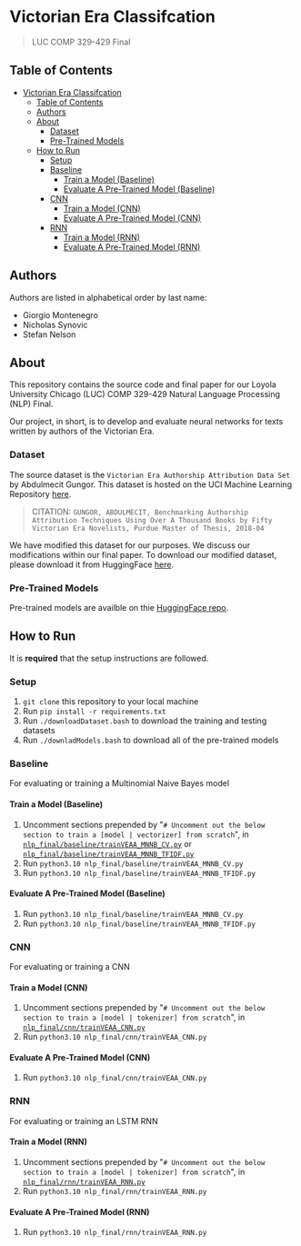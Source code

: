 # Victorian Era Classifcation

> LUC COMP 329-429 Final

## Table of Contents

- [Victorian Era Classifcation](#victorian-era-classifcation)
  - [Table of Contents](#table-of-contents)
  - [Authors](#authors)
  - [About](#about)
    - [Dataset](#dataset)
    - [Pre-Trained Models](#pre-trained-models)
  - [How to Run](#how-to-run)
    - [Setup](#setup)
    - [Baseline](#baseline)
      - [Train a Model (Baseline)](#train-a-model-baseline)
      - [Evaluate A Pre-Trained Model (Baseline)](#evaluate-a-pre-trained-model-baseline)
    - [CNN](#cnn)
      - [Train a Model (CNN)](#train-a-model-cnn)
      - [Evaluate A Pre-Trained Model (CNN)](#evaluate-a-pre-trained-model-cnn)
    - [RNN](#rnn)
      - [Train a Model (RNN)](#train-a-model-rnn)
      - [Evaluate A Pre-Trained Model (RNN)](#evaluate-a-pre-trained-model-rnn)

## Authors

Authors are listed in alphabetical order by last name:

- Giorgio Montenegro
- Nicholas Synovic
- Stefan Nelson

## About

This repository contains the source code and final paper for our Loyola
University Chicago (LUC) COMP 329-429 Natural Language Processing (NLP) Final.

Our project, in short, is to develop and evaluate neural networks for texts
written by authors of the Victorian Era.

### Dataset

The source dataset is the `Victorian Era Authorship Attribution Data Set` by
Abdulmecit Gungor. This dataset is hosted on the UCI Machine Learning Repository
[here](https://archive.ics.uci.edu/ml/datasets/Victorian+Era+Authorship+Attribution).

> CITATION:
> `GUNGOR, ABDULMECIT, Benchmarking Authorship Attribution Techniques Using Over A Thousand Books by Fifty Victorian Era Novelists, Purdue Master of Thesis, 2018-04`

We have modified this dataset for our purposes. We discuss our modifications
within our final paper. To download our modified dataset, please download it
from HuggingFace
[here](https://huggingface.co/datasets/NicholasSynovic/Modified-VEAA).

### Pre-Trained Models

Pre-trained models are availble on thie
[HuggingFace repo](https://huggingface.co/NicholasSynovic/VEAA-Models).

## How to Run

It is **required** that the setup instructions are followed.

### Setup

1. `git clone` this repository to your local machine
1. Run `pip install -r requirements.txt`
1. Run `./downloadDataset.bash` to download the training and testing datasets
1. Run `./downladModels.bash` to download all of the pre-trained models

### Baseline

For evaluating or training a Multinomial Naive Bayes model

#### Train a Model (Baseline)

1. Uncomment sections prepended by
   "`# Uncomment out the below section to train a [model | vectorizer] from scratch`",
   in
   [`nlp_final/baseline/trainVEAA_MNNB_CV.py`](nlp_final/baseline/trainVEAA_MNNB_CV.py)
   or
   [`nlp_final/baseline/trainVEAA_MNNB_TFIDF.py`](nlp_final/baseline/trainVEAA_MNNB_TFIDF.py)
1. Run `python3.10 nlp_final/baseline/trainVEAA_MNNB_CV.py`
1. Run `python3.10 nlp_final/baseline/trainVEAA_MNNB_TFIDF.py`

#### Evaluate A Pre-Trained Model (Baseline)

1. Run `python3.10 nlp_final/baseline/trainVEAA_MNNB_CV.py`
1. Run `python3.10 nlp_final/baseline/trainVEAA_MNNB_TFIDF.py`

### CNN

For evaluating or training a CNN

#### Train a Model (CNN)

1. Uncomment sections prepended by
   "`# Uncomment out the below section to train a [model | tokenizer] from scratch`",
   in [`nlp_final/cnn/trainVEAA_CNN.py`](nlp_final/cnn/trainVEAA_CNN.py)
1. Run `python3.10 nlp_final/cnn/trainVEAA_CNN.py`

#### Evaluate A Pre-Trained Model (CNN)

1. Run `python3.10 nlp_final/cnn/trainVEAA_CNN.py`

### RNN

For evaluating or training an LSTM RNN

#### Train a Model (RNN)

1. Uncomment sections prepended by
   "`# Uncomment out the below section to train a [model | tokenizer] from scratch`",
   in [`nlp_final/rnn/trainVEAA_RNN.py`](nlp_final/rnn/trainVEAA_RNN.py)
1. Run `python3.10 nlp_final/rnn/trainVEAA_RNN.py`

#### Evaluate A Pre-Trained Model (RNN)

1. Run `python3.10 nlp_final/rnn/trainVEAA_RNN.py`
